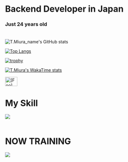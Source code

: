 # Backend Developer in Japan
### Just 24 years old 
#
![T.Miura_name's GitHub stats](https://github-readme-stats.vercel.app/api?username=gs223gs&show_icons=true&theme=vue-dark&cache_seconds=1800)

[![Top Langs](https://github-readme-stats.vercel.app/api/top-langs/?username=gs223gs&layout=compact&theme=vue-dark&cache_seconds=1800)](https://github.com/anuraghazra/github-readme-stats)

[![trophy](https://github-profile-trophy.vercel.app/?username=gs223gs&theme=discord&cache_seconds=1800)](https://github.com/ryo-ma/github-profile-trophy)

[![T.Miura's WakaTime stats](https://github-readme-stats.vercel.app/api/wakatime?username=bd80c2af-d205-48a8-a0f1-bd3df193e4d7&cache_seconds=1800)](https://github.com/anuraghazra/github-readme-stats)

<p align="left">
<a href="https://x.com/gs223gs_" target="blank"><img align="center" src="https://raw.githubusercontent.com/rahuldkjain/github-profile-readme-generator/master/src/images/icons/Social/twitter.svg" alt="[Foo]" height="30" width="40" /></a>
</p>

# My Skill 
<img src="https://skillicons.dev/icons?i=php,sqlite,mysql,github,vscode,vim" /> <br /><br />
  
# NOW TRAINING
<img src="https://skillicons.dev/icons?i=javascript,python,react,docker,nodejs,laravel,django" /> <br /><br />
<!-- --------------------------------- :) ---------------------------------- -->
<br><br><br>
<br><br><br>
